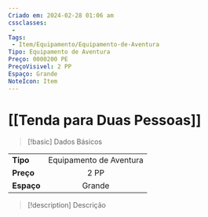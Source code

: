 ```yaml
---
Criado em: 2024-02-28 01:06 am
cssclasses:
 - 
Tags:
 - Item/Equipamento/Equipamento-de-Aventura
Tipo: Equipamento de Aventura
Preço: 0000200 PE
PreçoVisivel: 2 PP
Espaço: Grande
NoteIcon: Item
---
```

# [[Tenda para Duas Pessoas]]

> [!basic] Dados Básicos
> 
|            |     |
| ---------- |:---:|
| **Tipo**   |   Equipamento de Aventura   |
| **Preço**  |   2 PP   |
| **Espaço** |   Grande   |
>
 
> [!description] Descrição
> 
>
